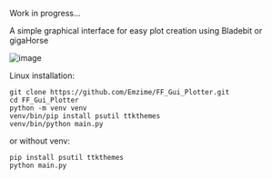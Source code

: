Work in progress...

A simple graphical interface for easy plot creation using Bladebit or gigaHorse

![image](https://github.com/Emzime/FF_Gui_Plotter/assets/3422040/f8428fa5-27f0-4056-bed4-56c13fb698aa)

Linux installation:
```
git clone https://github.com/Emzime/FF_Gui_Plotter.git
cd FF_Gui_Plotter
python -m venv venv
venv/bin/pip install psutil ttkthemes
venv/bin/python main.py
```


or without venv:
```
pip install psutil ttkthemes
python main.py
```
